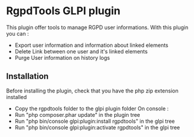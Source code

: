 # RgpdTools GLPI plugin

This plugin offer tools to manage RGPD user informations.
With this plugin you can :

* Export user information and information about linked elements
* Delete Link between one user and it's linked elements
* Purge User information on history logs

## Installation

Before installing the plugin, check that you have the php zip extension installed

* Copy the rgpdtools folder to the glpi plugin folder
On console : 
* Run "php composer.phar update" in the plugin tree
* Run "php bin/console glpi:plugin:install rgpdtools" in the glpi tree
* Run "php bin/console glpi:plugin:activate rgpdtools" in the glpi tree
